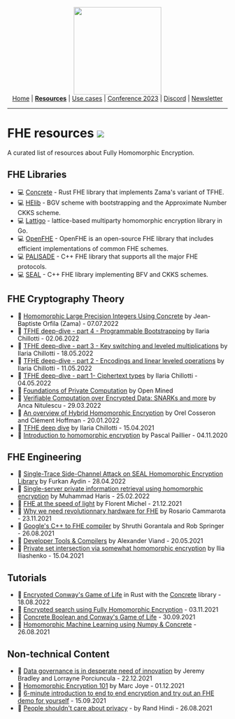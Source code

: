 <!-- Main header navigation -->
<p align="center">
  <img width="200" src="https://user-images.githubusercontent.com/5758427/180978488-db825482-5a58-4c7c-9589-c494a6f0be04.png"><br/>
  <a href="https://fhe-org.github.io">Home</a> | <a href="https://fhe-org.github.io/fhe-resources"><b>Resources</b></a> | <a href="https://fhe-org.github.io/fhe-use-cases">Use cases</a> | <a href="https://fhe-org.github.io/conferences/conference-2023/home">Conference 2023</a> | <a href="https://discord.fhe.org">Discord</a> | <a href="https://fheorg.substack.com">Newsletter</a>
</p>
<hr/>
<!-- /Main header navigation -->

# FHE resources [<img src="https://img.shields.io/badge/Github-edit%20this%20page-lightgrey">](https://github.com/FHE-org/fhe-org.github.io/blob/main/fhe-resources.md)

A curated list of resources about Fully Homomorphic Encryption.

## FHE Libraries
- :computer: [Concrete](https://github.com/zama-ai/concrete) - Rust FHE library that implements Zama's variant of TFHE.
- :computer: [HElib](https://github.com/HomEnc/HElib) - BGV scheme with bootstrapping and the Approximate Number CKKS scheme.
- :computer: [Lattigo](https://github.com/ldsec/lattigo) - lattice-based multiparty homomorphic encryption library in Go.
- :computer: [OpenFHE](https://github.com/openfheorg/openfhe-development) - OpenFHE is an open-source FHE library that includes efficient implementations of common FHE schemes.
- :computer: [PALISADE](https://palisade-crypto.org/software-library/) - C++ FHE library that supports all the major FHE protocols.
- :computer: [SEAL](https://github.com/microsoft/SEAL) - C++ FHE library implementing BFV and CKKS schemes.


## FHE Cryptography Theory
- :movie_camera: [Homomorphic Large Precision Integers Using Concrete](https://fhe-org.github.io/meetups/homomorphic-Large-Precision-Integers-Using-Concrete) by Jean-Baptiste Orfila (Zama) - 07.07.2022
- :page_facing_up: [TFHE deep-dive - part 4 - Programmable Bootstrapping](https://www.zama.ai/post/tfhe-deep-dive-part-4) by Ilaria Chillotti - 02.06.2022
- :page_facing_up: [TFHE deep-dive - part 3 - Key switching and leveled multiplications](https://www.zama.ai/post/tfhe-deep-dive-part-3) by Ilaria Chillotti - 18.05.2022
- :page_facing_up: [TFHE deep-dive - part 2 - Encodings and linear leveled operations](https://www.zama.ai/post/tfhe-deep-dive-part-2) by Ilaria Chillotti - 11.05.2022
- :page_facing_up: [TFHE deep-dive - part 1- Ciphertext types](https://www.zama.ai/post/tfhe-deep-dive-part-1) by Ilaria Chillotti - 04.05.2022
- :movie_camera: [Foundations of Private Computation](https://courses.openmined.org/courses/foundations-of-private-computation) by Open Mined
- :movie_camera: [Verifiable Computation over Encrypted Data: SNARKs and more](https://fhe-org.github.io/meetups/verifiable-computation-over-encrypted-data-snarks-and-more) by Anca Nitulescu - 29.03.2022
- :movie_camera: [An overview of Hybrid Homomorphic Encryption](https://fhe-org.github.io/meetups/an-overview-of-hybrid-homomorphic-encryption) by Orel Cosseron and Clément Hoffman - 20.01.2022
- :movie_camera: [TFHE deep dive](https://fhe-org.github.io/meetups/tfhe-deep-dive) by Ilaria Chillotti - 15.04.2021
- :movie_camera: [Introduction to homomorphic encryption](https://fhe-org.github.io/meetups/introduction-to-fhe) by Pascal Paillier - 04.11.2020

## FHE Engineering
- :movie_camera: [Single-Trace Side-Channel Attack on SEAL Homomorphic Encryption Library](https://fhe-org.github.io/meetups/single-trace-side-channel-attack-on-seal-homomorphic-encryption-library) by Furkan Aydin - 28.04.2022
- :movie_camera: [Single-server private information retrieval using homomorphic encryption](https://fhe-org.github.io/meetups/single-server-private-information-retrieval-using-homomorphic-encryption) by Muhammad Haris - 25.02.2022
- :movie_camera: [FHE at the speed of light](https://fhe-org.github.io/meetups/fhe-at-the-speed-of-light) by Florent Michel - 21.12.2021
- :movie_camera: [Why we need revolutionnary hardware for FHE](https://fhe-org.github.io/meetups/why-we-need-revolutionary-hardware-for-fhe) by Rosario Cammarota - 23.11.2021
- :movie_camera: [Google's C++ to FHE compiler](https://fhe-org.github.io/meetups/google-c++-to-fhe-transpiler) by Shruthi Gorantala and Rob Springer - 26.08.2021
- :movie_camera: [Developer Tools & Compilers](https://fhe-org.github.io/meetups/fhe-development-tools) by Alexander Viand - 20.05.2021
- :movie_camera: [Private set intersection via somewhat homomorphic encryption](https://fhe-org.github.io/meetups/private-set-intersection-via-somewhat-homomorphic-encryption) by Ilia Iliashenko - 15.04.2021

## Tutorials
- :page_facing_up: [Encrypted Conway's Game of Life](https://www.zama.ai/post/the-game-of-life-rebooted-with-concrete-v0-2) in Rust with the [Concrete](https://github.com/zama-ai/concrete) library - 18.08.2022
- :page_facing_up: [Encrypted search using Fully Homomorphic Encryption](https://medium.com/optalysys/encrypted-search-using-fully-homomorphic-encryption-4431e987ba40)  - 03.11.2021
- :page_facing_up: [Concrete Boolean and Conway's Game of Life](https://medium.com/p/f2bcfd614131/) - 30.09.2021
- :page_facing_up: [Homomorphic Machine Learning using Numpy & Concrete](https://fhe-org.github.io/meetups/running-numpy-programs-homomorphically) - 26.08.2021

## Non-technical Content
- :page_facing_up: [Data governance is in desperate need of innovation](https://www.zama.ai/post/data-governance-is-in-desperate-need-of-innovation) by Jeremy Bradley and Lorrayne Porciuncula - 22.12.2021
- :page_facing_up: [Homomorphic Encryption 101](https://www.zama.ai/post/homomorphic-encryption-101) by Marc Joye - 01.12.2021
- :page_facing_up: [6-minute introduction to end to end encryption and try out an FHE demo for yourself](https://6min.zama.ai) - 15.09.2021
- :page_facing_up: [People shouldn't care about privacy](https://www.zama.ai/post/people-should-not-care-about-privacy) - by  Rand Hindi - 26.08.2021
